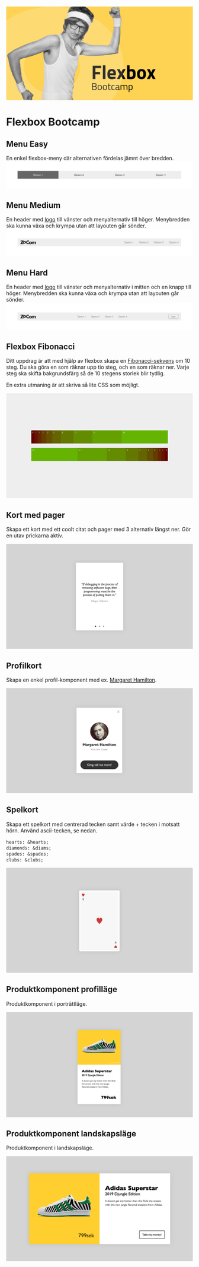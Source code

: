 ![Flexbox Bootcamp](poster.png)
# Flexbox Bootcamp

## Menu Easy
En enkel flexbox-meny där alternativen fördelas jämnt över bredden.
![menu-easy](/1_menu-easy/screen.png)

## Menu Medium
En header med [logo](https://theme.zocom.io/assets/logo-black.svg) till vänster och menyalternativ till höger. Menybredden ska kunna växa och krympa utan att layouten går sönder.
![menu-medium](/2_menu-medium/screen.png)

## Menu Hard
En header med [logo](https://theme.zocom.io/assets/logo-black.svg) till vänster och menyalternativ i mitten och en knapp till höger. Menybredden ska kunna växa och krympa utan att layouten går sönder.
![menu-hard](/3_menu-hard/screen.png)

## Flexbox Fibonacci
Ditt uppdrag är att med hjälp av flexbox skapa en [Fibonacci-sekvens](https://en.wikipedia.org/wiki/Fibonacci_number) om 10 steg. Du ska göra en som räknar upp tio steg, och en som räknar ner. Varje steg ska skifta bakgrundsfärg så de 10 stegens storlek blir tydlig.

En extra utmaning är att skriva så lite CSS som möjligt.

![fibonacci-flexbox](/4_fibonacci-flexbox/screen.png)

## Kort med pager
Skapa ett kort med ett coolt citat och pager med 3 alternativ längst ner. Gör en utav prickarna aktiv.

![card-pager](/5_card-with-pager/screen.png)

## Profilkort
Skapa en enkel profil-komponent med ex. [Margaret Hamilton](https://upload.wikimedia.org/wikipedia/commons/thumb/6/68/Margaret_Hamilton_1995.jpg/571px-Margaret_Hamilton_1995.jpg).

![profile-card](/6_profile-card/screen.png)

## Spelkort
Skapa ett spelkort med centrerad tecken samt värde + tecken i motsatt hörn. Använd ascii-tecken, se nedan.

```
hearts: &hearts;
diamonds: &diams;
spades: &spades;
clubs: &clubs;
```

![spelkort](/7_playing-card/screen.png)

## Produktkomponent profilläge
Produktkomponent i porträttläge.

![produktkomponent-porträtt](/8_product-component-portrait/screen.png)


## Produktkomponent landskapsläge
Produktkomponent i landskapsläge.

![produktkomponent-landskap](/9_product-component-landscape/screen.png)